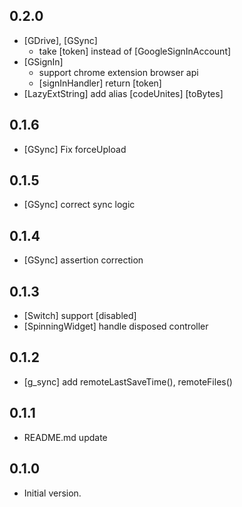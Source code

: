 ## 0.2.0
- [GDrive], [GSync]
  - take [token] instead of [GoogleSignInAccount]
- [GSignIn]
  - support chrome extension browser api
  - [signInHandler] return [token]
- [LazyExtString] add alias [codeUnites] [toBytes]
## 0.1.6
- [GSync] Fix forceUpload
## 0.1.5
- [GSync] correct sync logic
## 0.1.4
- [GSync] assertion correction
## 0.1.3
- [Switch] support [disabled]
- [SpinningWidget] handle disposed controller
## 0.1.2
- [g_sync] add remoteLastSaveTime(), remoteFiles()
## 0.1.1
- README.md update
## 0.1.0
- Initial version.
